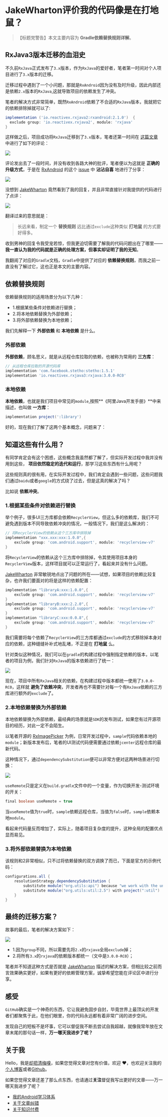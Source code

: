 # JakeWharton评价我的代码像是在打地鼠？

> 【标题党警告】本文主要内容为 **Gradle依赖替换规则详解**。

## RxJava3版本迁移的血泪史

不久前`RxJava`正式发布了`3.x`版本，作为`RxJava`的爱好者，笔者第一时间对个人项目进行了`3.x`版本的迁移。

迁移过程中遇到了一个小问题，那就是`RxAndroid`因为没有及时升级，因此内部还是依赖`2.x`版本的`RxJava`,这就导致项目的依赖发生了冲突。

笔者的解决方式非常简单，既然`RxAndroid`依赖了不合适的`RxJava`版本，我就把它的依赖排除掉就可以了:

```groovy
implementation ('io.reactivex.rxjava2:rxandroid:2.1.0')  {
  exclude group: 'io.reactivex.rxjava2', module: 'rxjava'
}
```

这样做之后，项目成功将`RxJava`迁移到了`3.x`版本，笔者还第一时间在 [这篇文章](https://juejin.im/post/5d1eeffe6fb9a07f0870b4e8#comment) 中进行了如下的评论：

![](https://raw.githubusercontent.com/qingmei2/qingmei2-blogs-art/master/android/gradle/1/image.i1uk7iv8l6n.png)

评论发出去了一段时间，并没有收到各路大神的批评，笔者便以为这就是 **正确的升级方式**，于是在 [RxAndroid](https://github.com/ReactiveX/RxAndroid) 的这个 [issue](https://github.com/ReactiveX/RxAndroid/issues/538) 中 **沾沾自喜** 地进行了分享：

![](https://raw.githubusercontent.com/qingmei2/qingmei2-blogs-art/master/android/gradle/1/image.yjajub8lb4.png)

没想到 [JakeWharton](https://github.com/JakeWharton) 竟然看到了我的回复，并且非常直接针对我提供的代码进行了点评：

![](https://raw.githubusercontent.com/qingmei2/qingmei2-blogs-art/master/android/gradle/1/image.l8dj3zojb39.png)

翻译过来的意思就是：

> 长远来看，制定一个 **替换规则** 远比通过`exclude`这种类似 **打地鼠** 的方式要好得多。

收到男神的回复令我受宠若惊，但我更迫切需要了解我的代码问题出在了哪里—— **我一直认为我的代码就是正确的处理方案，但事实却证明了我的无知**。

我翻阅了对应的`Gradle`文档，`Gradle`中提供了对应的 **依赖替换规则**，而我之前一直没有了解过它，这也正是本文的主要内容。

## 依赖替换规则

依赖替换规则的适用场景分为以下几种：

* 1.根据某些条件对依赖进行替换；
* 2.将本地依赖替换为外部依赖；
* 3.将外部依赖替换为本地依赖；

我们先解释一下 **外部依赖** 和 **本地依赖** 是什么。

### 外部依赖

**外部依赖**，顾名思义，就是从远程仓库拉取的依赖，也被称为常用的 **三方库**：

```groovy
// 从远程仓库拉取的开源代码库
implementation 'com.facebook.stetho:stetho:1.5.1'
implementation 'io.reactivex.rxjava3:rxjava:3.0.0-RC0'
```

### 本地依赖

**本地依赖**，也就是我们项目中常见的`module`,按照**《阿里Java开发手册》**中来描述，也叫做 **一方库**：

```groovy
implementation project(':library')
```

好的，现在我们了解了这两个基本概念，问题来了：

## 知道这些有什么用？

有同学肯定会有这个困惑，这些概念我虽然都了解了，但实际开发过程中我并没有用到这些， **项目依然稳定的迭代和运行**，那学习这些东西有什么用呢？

这些规则真的很有用，在实际开发过程中，我们肯定会遇到一些问题，这些问题我们通过`baidu`或者`google`的方式绕了过去，但是这真的解决了吗？

比如说 **依赖冲突**。

### 1.根据某些条件对依赖进行替换

举个例子，很多UI三方库都会依赖`RecyclerView`，但这么多的依赖库，我们不可避免遇到版本不同导致依赖冲突的情况，一般情况下，我们是这么解决的：

```groovy
// 将RecyclerView的依赖从这个三方库中排除掉
implementation "xxx.xxx:xxx:1.0.0",{
    exclude group: 'com.android.support', module: 'recyclerview-v7'
}
```

将`RecyclerView`的依赖从这个三方库中排除掉，令其使用项目本身的`RecyclerView`版本，这样项目就可以正常运行了，看起来并没有什么问题。

[JakeWharton](https://github.com/JakeWharton) 非常敏锐地点出了问题的所在——试想，如果项目的依赖比较复杂，也许我们要面对的将是这样的依赖配置：

```gradle
implementation "libraryA:xxx:1.0.0",{
    exclude group: 'com.android.support', module: 'recyclerview-v7'
}
implementation "libraryB:xxx:2.2.0",{
    exclude group: 'com.android.support', module: 'recyclerview-v7'
}
implementation "libraryC:xxx:0.0.8",{
    exclude group: 'com.android.support', module: 'recyclerview-v7'
}
```

我们需要将每个依赖了`RecyclerView`的三方库都通过`exclude`的方式移除掉本身对应的依赖，这种缝缝补补式地乱堵，不正是在 **打地鼠** 么。

针对类似这种情况，我们可以在`gradle`的构建过程中强制指定依赖的版本，以笔者的项目为例，我们针对`RxJava`的版本依赖进行了统一：

![](https://raw.githubusercontent.com/qingmei2/qingmei2-blogs-art/master/android/gradle/1/image.4xabn5zb26i.png)

现在，项目中所有`RxJava`相关的依赖，在构建过程中版本都统一使用了`3.0.0-RC0`，这样就 **避免了依赖冲突**，开发者再也不需要针对每一个有`RxJava`依赖的三方库进行额外的`exclude`了。

### 2.本地依赖替换为外部依赖

本地依赖替换为外部依赖，最经典的场景就是`SDK`的发布测试，如果您有过开源项目的经历，对此一定不会陌生。

以笔者开源的 [RxImagePicker](https://github.com/qingmei2/RxImagePicker) 为例，日常开发过程中，`sample`代码依赖本地的`module`；新版本发布后，笔者的UI测试代码便需要通过依赖`jcenter`远程仓库的最新代码。

这种情况下，通过`dependencySubstitution`便可以非常方便对这两种场景进行切换：

![](https://raw.githubusercontent.com/qingmei2/qingmei2-blogs-art/master/android/gradle/1/image.vp0v05kdr9g.png)

`useRemote`只是定义在`build.gradle`文件中的一个变量，作为切换开发-测试环境的开关：

```groovy
final boolean useRemote = true  
```

当`useRemote`值为`true`时，`sample`依赖远程仓库，当值为`false`时，`sample`依赖本地`module`。

看起来代码量反而增加了，实际上，随着项目复杂度的提升，这种全局的配置优点显而易见。

### 3.将外部依赖替换为本地依赖

该规则和2非常相似，只不过将依赖替换的双方调换了而已，下面是官方的示例代码：

```groovy
configurations.all {
    resolutionStrategy.dependencySubstitution {
        substitute module("org.utils:api") because "we work with the unreleased development version" with project(":api")
        substitute module("org.utils:util:2.5") with project(":util")
    }
}
```

## 最终的迁移方案？

故事的最后，笔者的解决方案如下：

![](https://raw.githubusercontent.com/qingmei2/qingmei2-blogs-art/master/android/gradle/1/image.eh8jzs6e7p4.png)

* 1.因为`group`不同，所以需要先将`2.x`的`rxjava`全局`exclude`掉；
* 2.将所有`3.x`的`rxjava`的依赖版本都统一（文中是`3.0.0-RC0`）；

笔者并不知道这种方式是否就是 [JakeWharton](https://github.com/JakeWharton) 描述的解决方案，但相比较之前而言效果确实更好，如果有更好的依赖管理方案，诚挚希望您能在评论区中进行分享。

## 感受

`GitHub`确实是一个神奇的东西，它让我避免固步自封，毕竟世界上最顶尖的开发者们都聚焦于此，在他们眼里，你的代码永远都有着非常广阔的进步空间。

发现自己的短板不是坏事，它可以督促我不断去尝试自我超越，就像我常年放在文章末尾的那句话一样，**万一哪天我进步了呢？**

## 关于我

Hello，我是[却把清梅嗅](https://github.com/qingmei2)，如果您觉得文章对您有价值，欢迎 ❤️，也欢迎关注我的[个人博客](https://juejin.im/user/588555ff1b69e600591e8462)或者[Github](https://github.com/qingmei2)。

如果您觉得文章还差了那么点东西，也请通过**关注**督促我写出更好的文章——万一哪天我进步了呢？

* [我的Android学习体系](https://github.com/qingmei2/android-programming-profile)
* [关于文章纠错](https://github.com/qingmei2/Programming-life/blob/master/error_collection.md)
* [关于知识付费](https://github.com/qingmei2/Programming-life/blob/master/appreciation.md)
